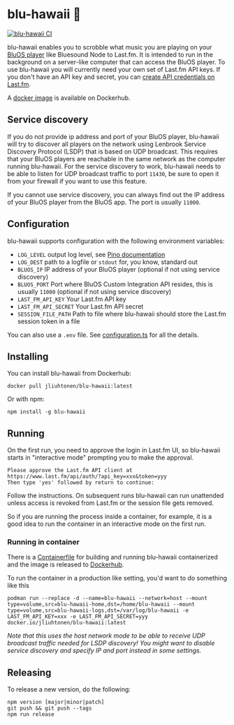 # blu-hawaii 🍹

[![blu-hawaii CI](https://github.com/jliuhtonen/blu-hawaii/actions/workflows/blu-hawaii.yml/badge.svg)](https://github.com/jliuhtonen/blu-hawaii/actions/workflows/blu-hawaii.yml)

blu-hawaii enables you to scrobble what music you are playing on your [BluOS player](https://bluos.io/) like Bluesound Node to Last.fm. It is intended to run in the background on a server-like computer that can access the BluOS player. To use blu-hawaii you will currently need your own set of Last.fm API keys. If you don't have an API key and secret, you can [create API credentials on Last.fm](https://www.last.fm/api/account/create).

A [docker image](https://hub.docker.com/r/jliuhtonen/blu-hawaii/) is available on Dockerhub.

## Service discovery

If you do not provide ip address and port of your BluOS player, blu-hawaii will try to discover all players on the network using Lenbrook Service Discovery Protocol (LSDP) that is based on UDP broadcast. This requires that your BluOS players are reachable in the same network as the computer running blu-hawaii. For the service discovery to work, blu-hawaii needs to be able to listen for UDP broadcast traffic to port `11430`, be sure to open it from your firewall if you want to use this feature.

If you cannot use service discovery, you can always find out the IP address of your BluOS player from the BluOS app. The port is usually `11000`.

## Configuration

blu-hawaii supports configuration with the following environment variables:

- `LOG_LEVEL` output log level, see [Pino documentation](https://github.com/pinojs/pino/blob/master/docs/api.md#levels)
- `LOG_DEST` path to a logfile or `stdout` for, you know, standard out
- `BLUOS_IP` IP address of your BluOS player (optional if not using service discovery)
- `BLUOS_PORT` Port where BluOS Custom Integration API resides, this is usually `11000` (optional if not using service discovery)
- `LAST_FM_API_KEY` Your Last.fm API key
- `LAST_FM_API_SECRET` Your Last.fm API secret
- `SESSION_FILE_PATH` Path to file where blu-hawaii should store the Last.fm session token in a file

You can also use a `.env` file. See [configuration.ts](src/configuration.ts) for all the details.

## Installing

You can install blu-hawaii from Dockerhub:

```
docker pull jliuhtonen/blu-hawaii:latest
```

Or with npm:

```
npm install -g blu-hawaii
```

## Running

On the first run, you need to approve the login in Last.fm UI, so blu-hawaii starts in "interactive mode" prompting you to make the approval.

```
Please approve the Last.fm API client at https://www.last.fm/api/auth/?api_key=xxx&token=yyy
Then type 'yes' followed by return to continue:
```

Follow the instructions. On subsequent runs blu-hawaii can run unattended unless access is revoked from Last.fm or the session file gets removed.

So if you are running the process inside a container, for example, it is a good idea to run the container in an interactive mode on the first run.

### Running in container

There is a [Containerfile](Containerfile) for building and running blu-hawaii containerized and the image is released to [Dockerhub](https://hub.docker.com/r/jliuhtonen/blu-hawaii/).

To run the container in a production like setting, you'd want to do something like this

```
podman run --replace -d --name=blu-hawaii --network=host --mount type=volume,src=blu-hawaii-home,dst=/home/blu-hawaii --mount type=volume,src=blu-hawaii-logs,dst=/var/log/blu-hawaii -e LAST_FM_API_KEY=xxx -e LAST_FM_API_SECRET=yyy docker.io/jliuhtonen/blu-hawaii:latest
```

_Note that this uses the host network mode to be able to receive UDP broadcast traffic needed for LSDP discovery! You might want to disable service discovery and specify IP and port instead in some settings._

## Releasing

To release a new version, do the following:

```
npm version [major|minor|patch]
git push && git push --tags
npm run release
```
